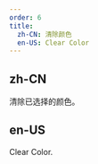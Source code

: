 ```yaml
---
order: 6
title:
  zh-CN: 清除颜色
  en-US: Clear Color
---
```


## zh-CN

清除已选择的颜色。

## en-US

Clear Color.
